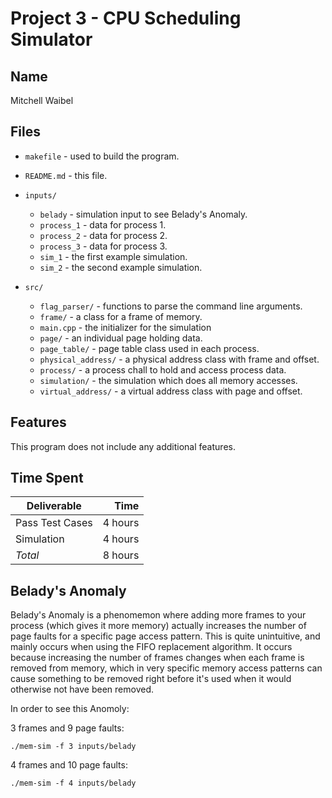 # Project 3 - CPU Scheduling Simulator

## Name
Mitchell Waibel

## Files
* `makefile` - used to build the program.
* `README.md` - this file.

* `inputs/`
  * `belady` - simulation input to see Belady's Anomaly.
  * `process_1` - data for process 1.
  * `process_2` - data for process 2.
  * `process_3` - data for process 3.
  * `sim_1` - the first example simulation.
  * `sim_2` - the second example simulation.

* `src/`
  * `flag_parser/` - functions to parse the command line arguments.
  * `frame/` - a class for a frame of memory.
  * `main.cpp` - the initializer for the simulation
  * `page/` - an individual page holding data.
  * `page_table/` - page table class used in each process.
  * `physical_address/` - a physical address class with frame and offset.
  * `process/` - a process chall to hold and access process data.
  * `simulation/` - the simulation which does all memory accesses.
  * `virtual_address/` - a virtual address class with page and offset.

## Features
This program does not include any additional features.

## Time Spent
| Deliverable     | Time    |
| --------------- | -------:|
| Pass Test Cases | 4 hours |
| Simulation      | 4 hours |
| _Total_         | 8 hours |

## Belady's Anomaly
Belady's Anomaly is a phenomemon where adding more frames to your process (which
gives it more memory) actually increases the number of page faults for a
specific page access pattern. This is quite unintuitive, and mainly occurs when
using the FIFO replacement algorithm. It occurs because increasing the number of
frames changes when each frame is removed from memory, which in very specific
memory access patterns can cause something to be removed right before it's used
when it would otherwise not have been removed.

In order to see this Anomoly:

3 frames and 9 page faults:

`./mem-sim -f 3 inputs/belady`

4 frames and 10 page faults:

`./mem-sim -f 4 inputs/belady`
